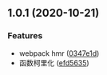 ## 1.0.1 (2020-10-21)


### Features

* webpack hmr ([0347e1d](https://github.com/blacklisten/learning/commit/0347e1de0c71b94650578e0a5efd7dfef70042dc))
* 函数柯里化 ([efd5635](https://github.com/blacklisten/learning/commit/efd56354613d50856ebad3d7eb21031d86de9640))



